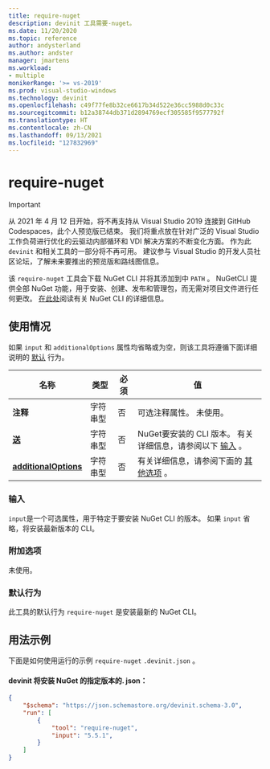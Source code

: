 ```yaml
---
title: require-nuget
description: devinit 工具需要-nuget。
ms.date: 11/20/2020
ms.topic: reference
author: andysterland
ms.author: andster
manager: jmartens
ms.workload:
- multiple
monikerRange: '>= vs-2019'
ms.prod: visual-studio-windows
ms.technology: devinit
ms.openlocfilehash: c49f77fe8b32ce6617b34d522e36cc5988d0c33c
ms.sourcegitcommit: b12a38744db371d2894769ecf305585f9577792f
ms.translationtype: HT
ms.contentlocale: zh-CN
ms.lasthandoff: 09/13/2021
ms.locfileid: "127832969"
---
```

# <a name="require-nuget"></a>require-nuget

> [!IMPORTANT]
> 从 2021 年 4 月 12 日开始，将不再支持从 Visual Studio 2019 连接到 GitHub Codespaces，此个人预览版已结束。 我们将重点放在针对广泛的 Visual Studio 工作负荷进行优化的云驱动内部循环和 VDI 解决方案的不断变化方面。 作为此 `devinit` 和相关工具的一部分将不再可用。 建议参与 Visual Studio 的开发人员社区论坛，了解未来要推出的预览版和路线图信息。

该 `require-nuget` 工具会下载 NuGet CLI 并将其添加到中 `PATH` 。 NuGetCLI 提供全部 NuGet 功能，用于安装、创建、发布和管理包，而无需对项目文件进行任何更改。 [在此处](/nuget/reference/nuget-exe-cli-reference)阅读有关 NuGet CLI 的详细信息。

## <a name="usage"></a>使用情况

如果 `input` 和 `additionalOptions` 属性均省略或为空，则该工具将遵循下面详细说明的 [默认](#default-behavior) 行为。

| 名称                                             | 类型   | 必须 | 值                                                                                |
|--------------------------------------------------|--------|----------|--------------------------------------------------------------------------------------|
| **注释**                                     | 字符串型 | 否       | 可选注释属性。 未使用。                                                |
| [**送**](#input)                              | 字符串型 | 否       | NuGet要安装的 CLI 版本。 有关详细信息，请参阅以下 [输入](#input) 。 |
| [**additionalOptions**](#additional-options)     | 字符串型 | 否       | 有关详细信息，请参阅下面的 [其他选项](#additional-options) 。                     |

### <a name="input"></a>输入

`input`是一个可选属性，用于特定于要安装 NuGet CLI 的版本。 如果 `input` 省略，将安装最新版本的 CLI。

### <a name="additional-options"></a>附加选项

未使用。

### <a name="default-behavior"></a>默认行为

此工具的默认行为 `require-nuget` 是安装最新的 NuGet CLI。

## <a name="example-usage"></a>用法示例
下面是如何使用运行的示例 `require-nuget` `.devinit.json` 。

#### <a name="devinitjson-that-will-install-a-specified-version-of-nuget"></a>devinit 将安装 NuGet 的指定版本的. json：
```json
{
    "$schema": "https://json.schemastore.org/devinit.schema-3.0",
    "run": [
        {
            "tool": "require-nuget",
            "input": "5.5.1",
        }
    ]
}
```
